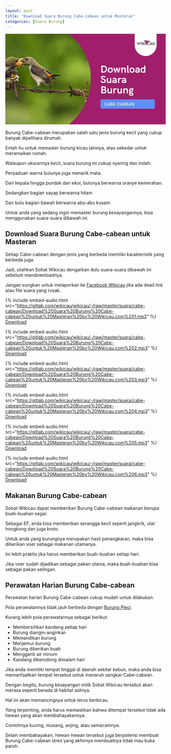 ```yaml
---
layout: post
title: "Download Suara Burung Cabe-cabean untuk Masteran"
categories: [Suara Burung]
---
```


![Download Suara Burung Cabe-cabean](/images/suara-burung-cabe-cabean.webp)

Burung Cabe-cabean merupakan salah satu jenis burung kecil yang cukup banyak dipelihara dirumah.

Entah itu untuk memaster burung kicau lainnya, atau sekedar untuk meramaikan rumah.

Walaupun ukurannya kecil, suara burung ini cukup nyaring dan indah.

Perpaduan warna bulunya juga menarik mata.

Dari kepala hingga pundak dan ekor, bulunya berwarna oranye kemerahan.

Sedangkan bagian sayap berwarna hitam

Dan bulu bagian bawah berwarna abu-abu kusam.

Untuk anda yang sedang ingin memaster burung kesayangannya, bisa menggunakan suara-suara dibawah ini.

## Download Suara Burung Cabe-cabean untuk Masteran

Setiap Cabe-cabean dengan jenis yang berbeda memiliki karakteristik yang berbeda juga.

Jadi, silahkan Sobat Wikicau dengarkan dulu suara-suara dibawah ini sebelum mendownloadnya.

Jangan sungkan untuk melaporkan ke [Facebook Wikicau](https://facebook.com/wikicau) jika ada dead link atau file suara yang rusak.

{% include embed-audio.html src="https://gitlab.com/wikicau/wikicau/-/raw/master/suara/cabe-cabean/Download%20Suara%20Burung%20Cabe-cabean%20untuk%20Masteran%20by%20Wikicau.com%201.mp3" %}
[Download](https://bit.ly/2ymhKNA)

{% include embed-audio.html src="https://gitlab.com/wikicau/wikicau/-/raw/master/suara/cabe-cabean/Download%20Suara%20Burung%20Cabe-cabean%20untuk%20Masteran%20by%20Wikicau.com%202.mp3" %}
[Download](https://bit.ly/2OkVfmX)

{% include embed-audio.html src="https://gitlab.com/wikicau/wikicau/-/raw/master/suara/cabe-cabean/Download%20Suara%20Burung%20Cabe-cabean%20untuk%20Masteran%20by%20Wikicau.com%203.mp3" %}
[Download](https://bit.ly/2yisrkk)

{% include embed-audio.html src="https://gitlab.com/wikicau/wikicau/-/raw/master/suara/cabe-cabean/Download%20Suara%20Burung%20Cabe-cabean%20untuk%20Masteran%20by%20Wikicau.com%204.mp3" %}
[Download](https://bit.ly/2yjjg35)

{% include embed-audio.html src="https://gitlab.com/wikicau/wikicau/-/raw/master/suara/cabe-cabean/Download%20Suara%20Burung%20Cabe-cabean%20untuk%20Masteran%20by%20Wikicau.com%205.mp3" %}
[Download](https://bit.ly/2MoJTvU)

{% include embed-audio.html src="https://gitlab.com/wikicau/wikicau/-/raw/master/suara/cabe-cabean/Download%20Suara%20Burung%20Cabe-cabean%20untuk%20Masteran%20by%20Wikicau.com%206.mp3" %}
[Download](https://bit.ly/2OqQ993)

## Makanan Burung Cabe-cabean

Sobat Wikicau dapat memberikan Burung Cabe-cabean makanan berupa buah-buahan segar.

Sebagai EF, anda bisa memberikan serangga kecil seperti jangkrik, ulat hongkong dan juga kroto.

Untuk anda yang burungnya merupakan hasil penangkaran, maka bisa diberikan voer sebagai makanan utamanya.

Ini lebih praktis jika harus memberikan buah-buahan setiap hari.

Jika voer sudah dijadikan sebagai pakan utama, maka buah-buahan bisa sebagai pakan selingan.

## Perawatan Harian Burung Cabe-cabean

Perawatan harian Burung Cabe-cabean cukup mudah untuk dilakukan.

Pola perawatannya tidak jauh berbeda dengan [Burung Pleci](https://wikicau.com/suara-burung-pleci/).

Kurang lebih pola perawatannya sebagai berikut:

- Membersihkan kandang setiap hari
- Burung diangin-anginkan
- Memandikan burung
- Menjemur burung
- Burung diberikan buah
- Mengganti air minum
- Kandang dikerodong dimalam hari

Jika anda memiliki tempat tinggal di daerah sekitar kebun, maka anda bisa memanfaatkan tempat tersebut untuk menaruh sangkar Cabe-cabean.

Dengan begitu, burung kesayangan milik Sobat Wikicau tersebut akan merasa seperti berada di habitat aslinya.

Hal ini akan memancingnya untuk terus berkicau.

Yang terpenting, anda harus memastikan bahwa ditempat tersebut tidak ada hewan yang akan membahayakannya.

Contohnya kucing, musang, anjing, atau semacamnya.

Selain membahayakan, hewan-hewan tersebut juga berpotensi membuat Burung Cabe-cabean stres yang akhirnya membuatnya tidak mau buka paruh.

